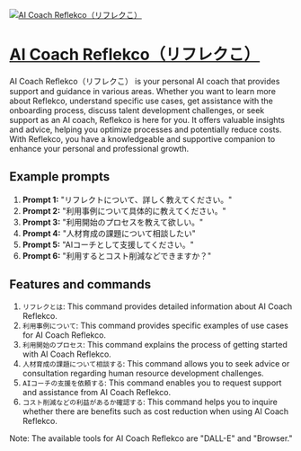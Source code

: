 [![AI Coach Reflekco（リフレクこ）](https://files.oaiusercontent.com/file-vFH56rFw71snbwYqQzFI5kfM?se=2123-10-16T13%3A11%3A01Z&sp=r&sv=2021-08-06&sr=b&rscc=max-age%3D31536000%2C%20immutable&rscd=attachment%3B%20filename%3DAI%25E3%2582%25B3%25E3%2583%25BC%25E3%2583%2581_%25E3%2583%25AA%25E3%2583%2595%25E3%2583%25AC%25E3%2582%25AF%25E3%2581%2593.png&sig=Rx1%2BnX/vzZKmEEXXR3aEPhV8L1ArfsYJaAResDWRxmQ%3D)](https://chat.openai.com/g/g-KIVvryxJV-ai-coach-reflekco-rihurekuko)

# [AI Coach Reflekco（リフレクこ）](https://chat.openai.com/g/g-KIVvryxJV-ai-coach-reflekco-rihurekuko)

AI Coach Reflekco（リフレクこ） is your personal AI coach that provides support and guidance in various areas. Whether you want to learn more about Reflekco, understand specific use cases, get assistance with the onboarding process, discuss talent development challenges, or seek support as an AI coach, Reflekco is here for you. It offers valuable insights and advice, helping you optimize processes and potentially reduce costs. With Reflekco, you have a knowledgeable and supportive companion to enhance your personal and professional growth.

## Example prompts

1. **Prompt 1:** "リフレクトについて、詳しく教えてください。"
2. **Prompt 2:** "利用事例について具体的に教えてください。"
3. **Prompt 3:** "利用開始のプロセスを教えて欲しい。"
4. **Prompt 4:** "人材育成の課題について相談したい"
5. **Prompt 5:** "AIコーチとして支援してください。"
6. **Prompt 6:** "利用するとコスト削減などできますか？"

## Features and commands

1. `リフレクとは`: This command provides detailed information about AI Coach Reflekco.
2. `利用事例について`: This command provides specific examples of use cases for AI Coach Reflekco.
3. `利用開始のプロセス`: This command explains the process of getting started with AI Coach Reflekco.
4. `人材育成の課題について相談する`: This command allows you to seek advice or consultation regarding human resource development challenges.
5. `AIコーチの支援を依頼する`: This command enables you to request support and assistance from AI Coach Reflekco.
6. `コスト削減などの利益があるか確認する`: This command helps you to inquire whether there are benefits such as cost reduction when using AI Coach Reflekco.

Note: The available tools for AI Coach Reflekco are "DALL-E" and "Browser."